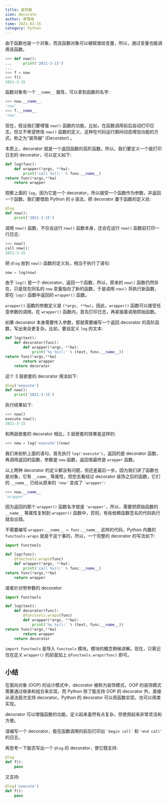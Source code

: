 ```yaml
---
title: 装饰器
icon: decorate
author: 廖雪峰
time: 2021-03-15
category: Python
---
```


由于函数也是一个对象，而且函数对象可以被赋值给变量，所以，通过变量也能调用该函数。

```py
>>> def now():
...     print('2021-3-15')
...
>>> f = now
>>> f()
2021-3-15
```

函数对象有一个 `__name__` 属性，可以拿到函数的名字:

```py
>>> now.__name__
'now'
>>> f.__name__
'now'
```

现在，假设我们要增强 `now()` 函数的功能，比如，在函数调用前后自动打印日志，但又不希望修改 `now()` 函数的定义，这种在代码运行期间动态增加功能的方式，称之为“装饰器” (Decorator) 。

本质上，decorator 就是一个返回函数的高阶函数。所以，我们要定义一个能打印日志的 decorator，可以定义如下:

```py
def log(func):
    def wrapper(*args, **kw):
        print('call %s():' % func.__name__)
return func(*args,**kw)
    return wrapper
```

观察上面的 `log`，因为它是一个 decorator，所以接受一个函数作为参数，并返回一个函数。我们要借助 Python 的 `@` 语法，把 decorator 置于函数的定义处:

```py
@log
def now():
    print('2021-3-15')
```

调用 `now()` 函数，不仅会运行 `now()` 函数本身，还会在运行 `now()` 函数前打印一行日志:

```py
>>> now()
call now():
2021-3-15
```

把 `@log` 放到 `now()` 函数的定义处，相当于执行了语句:

```py
now = log(now)
```

由于 `log()` 是一个 decorator，返回一个函数，所以，原来的 `now()` 函数仍然存在，只是现在同名的 `now` 变量指向了新的函数，于是调用 `now()` 将执行新函数，即在 `log()` 函数中返回的 `wrapper()` 函数。

`wrapper()` 函数的参数定义是 `(*args, **kw)`，因此，`wrapper()` 函数可以接受任意参数的调用。在 `wrapper()` 函数内，首先打印日志，再紧接着调用原始函数。

如果 decorator 本身需要传入参数，那就需要编写一个返回 decorator 的高阶函数，写出来会更复杂。比如，要自定义 `log` 的文本:

```py
def log(text):
    def decorator(func):
        def wrapper(*args, **kw):
            print('%s %s():' % (text, func.__name__))
return func(*args,**kw)
        return wrapper
    return decorator
```

这个 3 层嵌套的 decorator 用法如下:

```py
@log('execute')
def now():
    print('2021-3-15')
```

执行结果如下:

```py
>>> now()
execute now():
2021-3-15
```

和两层嵌套的 decorator 相比，3 层嵌套的效果是这样的:

```py
>>> now = log('execute')(now)
```

我们来剖析上面的语句，首先执行 `log('execute')`，返回的是 decorator 函数，再调用返回的函数，参数是 `now` 函数，返回值最终是 `wrapper` 函数。

以上两种 decorator 的定义都没有问题，但还差最后一步。因为我们讲了函数也是对象，它有 `__name__`等属性，但您去看经过 decorator 装饰之后的函数，它们的 `__name__` 已经从原来的 `'now'` 变成了 `'wrapper'`:

```py
>>> now.__name__
'wrapper'
```

因为返回的那个 `wrapper()` 函数名字就是 `'wrapper'`，所以，需要把原始函数的 `__name__` 等属性复制到 `wrapper()` 函数中，否则，有些依赖函数签名的代码执行就会出错。

不需要编写 `wrapper.__name__ = func.__name__` 这样的代码，Python 内置的 `functools.wraps` 就是干这个事的，所以，一个完整的 decorator 的写法如下:

```py
import functools

def log(func):
    @functools.wraps(func)
    def wrapper(*args, **kw):
        print('call %s():' % func.__name__)
return func(*args,**kw)
    return wrapper
```

或者针对带参数的 decorator:

```py
import functools

def log(text):
    def decorator(func):
        @functools.wraps(func)
        def wrapper(*args, **kw):
            print('%s %s():' % (text, func.__name__))
return func(*args,**kw)
        return wrapper
    return decorator
```

`import functools` 是导入 `functools` 模块。模块的概念稍候讲解。现在，只需记住在定义 `wrapper()` 的前面加上 `@functools.wraps(func)` 即可。

## 小结

在面向对象 (OOP) 的设计模式中，decorator 被称为装饰模式。OOP 的装饰模式需要通过继承和组合来实现，而 Python 除了能支持 OOP 的 decorator 外，直接从语法层次支持 decorator。Python 的 decorator 可以用函数实现，也可以用类实现。

decorator 可以增强函数的功能，定义起来虽然有点复杂，但使用起来非常灵活和方便。

请编写一个 decorator，能在函数调用的前后打印出 `'begin call'` 和 `'end call'` 的日志。

再思考一下能否写出一个 `@log` 的 decorator，使它既支持:

```py
@log
def f():
    pass
```

又支持:

```py
@log('execute')
def f():
    pass
```
